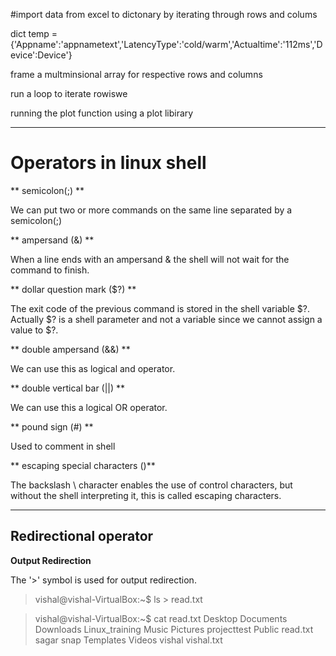 #import data from excel to dictonary by iterating through rows and colums 


dict temp = {'Appname':'appnametext','LatencyType':'cold/warm','Actualtime':'112ms','Device':Device'}


frame a multminsional array for respective rows and columns


 run a loop to iterate rowiswe 


  running the plot function using a plot libirary



--------------------------------------------------------------------------------------------------------------------------------------
# Operators in linux shell



** semicolon(;) **

We can put two or more commands on the same line separated by a semicolon(;) 


** ampersand (&) **

When a line ends with an ampersand & the shell will not wait for the command to finish.


** dollar question mark ($?) **

The exit code of the previous command is stored in the shell variable $?. Actually $? is a shell parameter and not a variable since we cannot assign a value to $?.


** double ampersand (&&) ** 

We can use this as logical and operator.


** double vertical bar (||) **

We can use this a logical OR operator.


** pound sign (#) ** 

Used to comment in shell 

** escaping special characters (\)** 


The backslash \ character enables the use of control characters, but without the shell interpreting it, this is called escaping characters.



---------------------------------------------------------------------------------------------------------------------------------------------------------------------------------------------------


## Redirectional operator 


**Output Redirection**


The '>' symbol is used for output redirection.

> vishal@vishal-VirtualBox:~$ ls > read.txt



> vishal@vishal-VirtualBox:~$ cat read.txt
> Desktop
Documents
Downloads
Linux_training
Music
Pictures
projecttest
Public
read.txt
sagar
snap
Templates
Videos
vishal
vishal.txt






